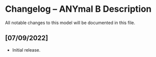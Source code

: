 # Changelog – ANYmal B Description

All notable changes to this model will be documented in this file.

## [07/09/2022]
- Initial release.
